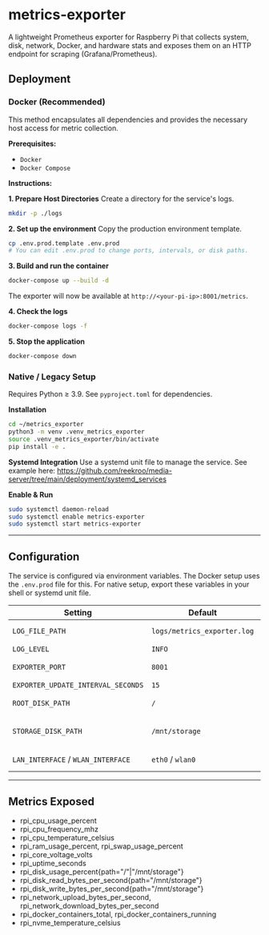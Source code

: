 # metrics-exporter

A lightweight Prometheus exporter for Raspberry Pi that collects system, disk, network, Docker, and hardware stats and exposes them on an HTTP endpoint for scraping (Grafana/Prometheus).

## Deployment

### Docker (Recommended)

This method encapsulates all dependencies and provides the necessary host access for metric collection.

**Prerequisites:**
* `Docker`
* `Docker Compose`

**Instructions:**

**1. Prepare Host Directories**
Create a directory for the service's logs.
```bash
mkdir -p ./logs
```

**2. Set up the environment**
Copy the production environment template.
```bash
cp .env.prod.template .env.prod
# You can edit .env.prod to change ports, intervals, or disk paths.
```

**3. Build and run the container**
```bash
docker-compose up --build -d
```
The exporter will now be available at `http://<your-pi-ip>:8001/metrics`.

**4. Check the logs**
```bash
docker-compose logs -f
```

**5. Stop the application**
```bash
docker-compose down
```

### Native / Legacy Setup

Requires Python ≥ 3.9. See `pyproject.toml` for dependencies.

**Installation**
```Bash
cd ~/metrics_exporter
python3 -m venv .venv_metrics_exporter
source .venv_metrics_exporter/bin/activate
pip install -e .
```

**Systemd Integration**
Use a systemd unit file to manage the service. See example here: https://github.com/reekroo/media-server/tree/main/deployment/systemd_services

**Enable & Run**
```bash
sudo systemctl daemon-reload
sudo systemctl enable metrics-exporter
sudo systemctl start metrics-exporter
```

---

## Configuration

The service is configured via environment variables. The Docker setup uses the `.env.prod` file for this. For native setup, export these variables in your shell or systemd unit file.

| Setting                            | Default                     | Notes                                            |
| ---------------------------------- | --------------------------- | ------------------------------------------------ |
| `LOG_FILE_PATH`                    | `logs/metrics_exporter.log` | Rotating logs (10 MB × 5).                       |
| `LOG_LEVEL`                        | `INFO`                      | —                                                |
| `EXPORTER_PORT`                    | `8001`                      | Prometheus `/metrics` port.                      |
| `EXPORTER_UPDATE_INTERVAL_SECONDS` | `15`                        | Poll interval.                                   |
| `ROOT_DISK_PATH`                   | `/`                         | Disk usage gauge label `path="/"`.               |
| `STORAGE_DISK_PATH`                | `/mnt/storage`              | Usage + IO gauges labeled `path="/mnt/storage"`. |
| `LAN_INTERFACE` / `WLAN_INTERFACE` | `eth0` / `wlan0`            | Used for IP + throughput.                        |

---

## Metrics Exposed

* rpi_cpu_usage_percent
* rpi_cpu_frequency_mhz
* rpi_cpu_temperature_celsius
* rpi_ram_usage_percent, rpi_swap_usage_percent
* rpi_core_voltage_volts
* rpi_uptime_seconds
* rpi_disk_usage_percent{path="/"|"/mnt/storage"}
* rpi_disk_read_bytes_per_second{path="/mnt/storage"}
* rpi_disk_write_bytes_per_second{path="/mnt/storage"}
* rpi_network_upload_bytes_per_second, rpi_network_download_bytes_per_second
* rpi_docker_containers_total, rpi_docker_containers_running
* rpi_nvme_temperature_celsius